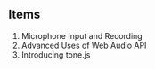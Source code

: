 ## Items

1. Microphone Input and Recording
2. Advanced Uses of Web Audio API
3. Introducing tone.js
